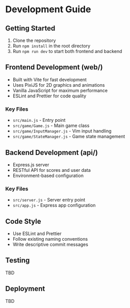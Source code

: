 # Development Guide

## Getting Started

1. Clone the repository
2. Run `npm install` in the root directory
3. Run `npm run dev` to start both frontend and backend

## Frontend Development (web/)

- Built with Vite for fast development
- Uses PixiJS for 2D graphics and animations
- Vanilla JavaScript for maximum performance
- ESLint and Prettier for code quality

### Key Files
- `src/main.js` - Entry point
- `src/game/Game.js` - Main game class
- `src/game/InputManager.js` - Vim input handling
- `src/game/StateManager.js` - Game state management

## Backend Development (api/)

- Express.js server
- RESTful API for scores and user data
- Environment-based configuration

### Key Files
- `src/server.js` - Server entry point
- `src/app.js` - Express app configuration

## Code Style

- Use ESLint and Prettier
- Follow existing naming conventions
- Write descriptive commit messages

## Testing

TBD

## Deployment

TBD 